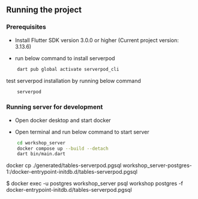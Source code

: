 
## Running the project

### Prerequisites

- Install Flutter SDK version 3.0.0 or higher (Current project version: 3.13.6)

- run below command to install serverpod

```bash
    dart pub global activate serverpod_cli
```

test serverpod installation by running below command

```bash
    serverpod
```


### Running server for development

- Open docker desktop and start docker

- Open terminal and run below command to start server

```bash
    cd workshop_server
    docker compose up --build --detach
    dart bin/main.dart
```


docker cp ./generated/tables-serverpod.pgsql workshop_server-postgres-1:/docker-entrypoint-initdb.d/tables-serverpod.pgsql

$ docker exec -u postgres workshop_server psql workshop postgres -f docker-entrypoint-initdb.d/tables-serverpod.pgsql